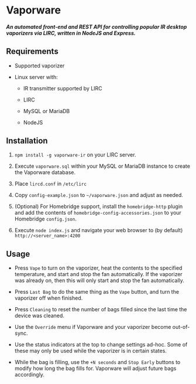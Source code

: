# Vaporware

##### An automated front-end and REST API for controlling popular IR desktop vaporizers via LIRC, written in NodeJS and Express.

## Requirements

* Supported vaporizer

* Linux server with:

  * IR transmitter supported by LIRC

  * LIRC

  * MySQL or MariaDB

  * NodeJS

## Installation

1. `npm install -g vaporware-ir` on your LIRC server.

2. Execute `vaporware.sql` within your MySQL or MariaDB instance to create the Vaporware database.

3. Place `lircd.conf` in `/etc/lirc`

4. Copy `config-example.json` to `~/vaporware.json` and adjust as needed.

5. (Optional) For Homebridge support, install the `homebridge-http` plugin and add the contents of `homebridge-config-accessories.json` to your Homebridge `config.json`.

6. Execute `node index.js` and navigate your web browser to (by default) `http://<server_name>:4200`

## Usage

* Press `Vape` to turn on the vaporizer, heat the contents to the specified temperature, and start and stop the fan automatically. If the vaporizer was already on, then this will only start and stop the fan automatically.

* Press `Last Bag` to do the same thing as the `Vape` button, and turn the vaporizer off when finished.

* Press `Cleaning` to reset the number of bags filled since the last time the device was cleaned.

* Use the `Override` menu if Vaporware and your vaporizer become out-of-sync.

* Use the status indicators at the top to change settings ad-hoc. Some of these may only be used while the vaporizer is in certain states.

* While the bag is filling, use the `+N seconds` and `Stop Early` buttons to modify how long the bag fills for. Vaporware will adjust future bags accordingly.
